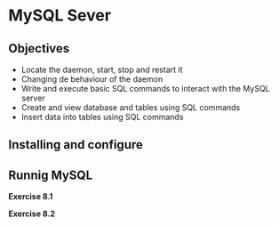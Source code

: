 # MySQL Sever

## Objectives

- Locate the daemon, start, stop and restart it
- Changing de behaviour of the daemon
- Write and execute basic SQL commands to interact with the MySQL server
- Create and view database and tables using SQL commands
- Insert data into tables using SQL commands

## Installing and configure 

## Runnig MySQL

**Exercise 8.1**

**Exercise 8.2**